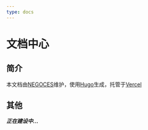```yaml
---
type: docs
---
```


# 文档中心

## 简介

本文档由[NEGOCES](https://github.com/negoces)维护，使用[Hugo](https://gohugo.io/)生成，托管于[Vercel](https://vercel.com/)
 
## 其他

***正在建设中...***

